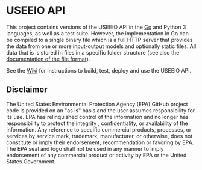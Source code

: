 # USEEIO API
This project contains versions of the USEEIO API in the 
[Go](https://golang.org/) and Python 3 languages, as well as a test suite. 
 However, the implementation in Go can be compiled to a single binary
file which is a full HTTP server that provides the data from one or more
input-output models and optionally static files. All data that is is stored in
files in a specific folder structure (see also the
[documentation of the file format](./doc/data_format.md)).
 
See the [Wiki](https://github.com/USEPA/USEEIO_API/wiki/) for instructions to build, test, deploy and use the USEEIO API.

## Disclaimer
The United States Environmental Protection Agency (EPA) GitHub project code is provided on an "as is" basis
 and the user assumes responsibility for its use.  EPA has relinquished control of the information and no longer
  has responsibility to protect the integrity , confidentiality, or availability of the information.  Any
   reference to specific commercial products, processes, or services by service mark, trademark, manufacturer,
    or otherwise, does not constitute or imply their endorsement, recommendation or favoring by EPA.  The EPA seal
     and logo shall not be used in any manner to imply endorsement of any commercial product or activity by EPA or
      the United States Government.
